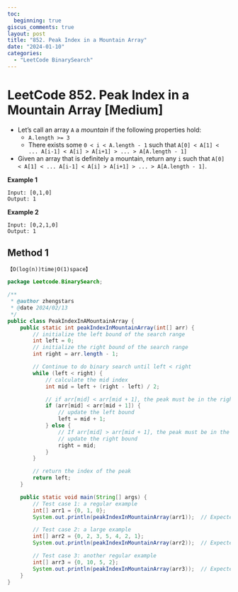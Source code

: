 ```yaml
---
toc:
  beginning: true
giscus_comments: true
layout: post
title: "852. Peak Index in a Mountain Array"
date: "2024-01-10"
categories:
  - "LeetCode BinarySearch"
---
```


# LeetCode 852. Peak Index in a Mountain Array [Medium]

- Let’s call an array `A` a *mountain* if the following properties hold:
  - `A.length >= 3`
  - There exists some `0 < i < A.length - 1` such that `A[0] < A[1] < ... A[i-1] < A[i] > A[i+1] > ... > A[A.length - 1]`
- Given an array that is definitely a mountain, return any `i` such that `A[0] < A[1] < ... A[i-1] < A[i] > A[i+1] > ... > A[A.length - 1]`.

**Example 1**

```
Input: [0,1,0]
Output: 1
```

**Example 2**

```
Input: [0,2,1,0]
Output: 1
```

## Method 1

```tex
【O(log(n))time∣O(1)space】
```

```java
package Leetcode.BinarySearch;

/**
 * @author zhengstars
 * @date 2024/02/13
 */
public class PeakIndexInAMountainArray {
    public static int peakIndexInMountainArray(int[] arr) {
        // initialize the left bound of the search range
        int left = 0;  
        // initialize the right bound of the search range
        int right = arr.length - 1;  

        // Continue to do binary search until left < right
        while (left < right) {
            // calculate the mid index
            int mid = left + (right - left) / 2;  

            // if arr[mid] < arr[mid + 1], the peak must be in the right half.
            if (arr[mid] < arr[mid + 1]) {
                // update the left bound
                left = mid + 1;  
            } else {
                // If arr[mid] > arr[mid + 1], the peak must be in the left half
                // update the right bound
                right = mid;  
            }
        }

        // return the index of the peak
        return left;
    }

    public static void main(String[] args) {
        // Test case 1: a regular example
        int[] arr1 = {0, 1, 0};
        System.out.println(peakIndexInMountainArray(arr1));  // Expected output: 1

        // Test case 2: a large example
        int[] arr2 = {0, 2, 3, 5, 4, 2, 1};
        System.out.println(peakIndexInMountainArray(arr2));  // Expected output: 3

        // Test case 3: another regular example
        int[] arr3 = {0, 10, 5, 2};
        System.out.println(peakIndexInMountainArray(arr3));  // Expected output: 1
    }
}

```

